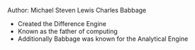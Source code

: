 Author: Michael Steven Lewis
Charles Babbage
* Created the Difference Engine
* Known as the father of computing
* Additionally Babbage was known for the Analytical Engine
